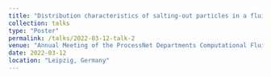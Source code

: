 ```yaml
---
title: "Distribution characteristics of salting-out particles in a fluidized bed reactor"
collection: talks
type: "Poster"
permalink: /talks/2022-03-12-talk-2
venue: "Annual Meeting of the ProcessNet Departments Computational Fluid Dynamics & Mixing Processes & Agglomeration & Bulk Solids Technology"
date: 2022-03-12
location: "Leipzig, Germany"
---
```



